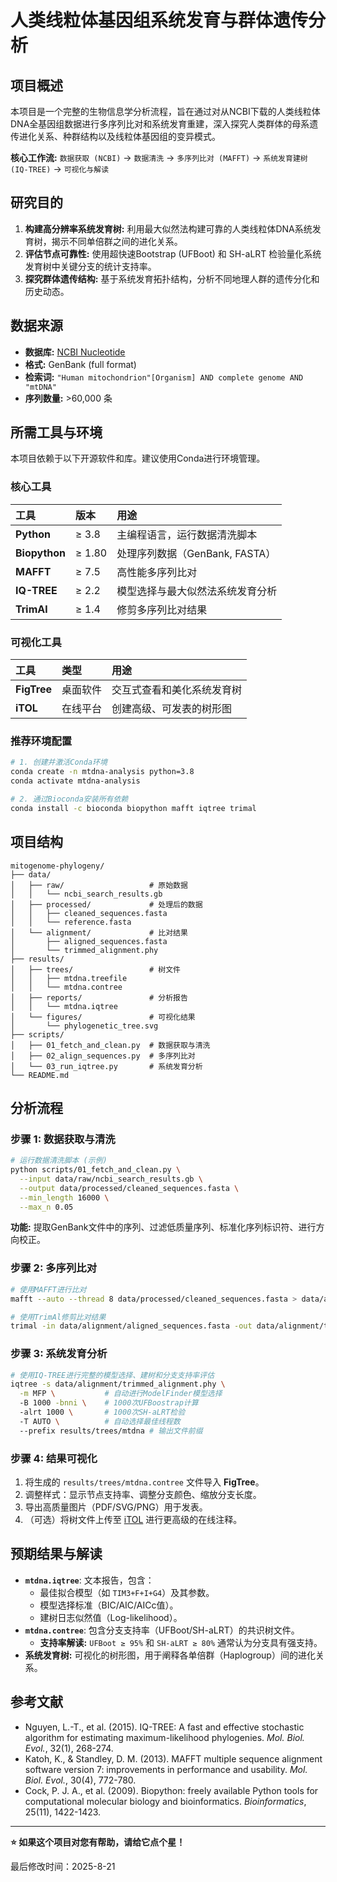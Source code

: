 # 人类线粒体基因组系统发育与群体遗传分析

##  项目概述

本项目是一个完整的生物信息学分析流程，旨在通过对从NCBI下载的人类线粒体DNA全基因组数据进行多序列比对和系统发育重建，深入探究人类群体的母系遗传进化关系、种群结构以及线粒体基因组的变异模式。

**核心工作流:** `数据获取 (NCBI)` → `数据清洗` → `多序列比对 (MAFFT)` → `系统发育建树 (IQ-TREE)` → `可视化与解读`

##  研究目的

1.  **构建高分辨率系统发育树:** 利用最大似然法构建可靠的人类线粒体DNA系统发育树，揭示不同单倍群之间的进化关系。
2.  **评估节点可靠性:** 使用超快速Bootstrap (UFBoot) 和 SH-aLRT 检验量化系统发育树中关键分支的统计支持率。
3.  **探究群体遗传结构:** 基于系统发育拓扑结构，分析不同地理人群的遗传分化和历史动态。

##  数据来源

-   **数据库:** [NCBI Nucleotide](https://www.ncbi.nlm.nih.gov/nucleotide/)
-   **格式:** GenBank (full format)
-   **检索词:** `"Human mitochondrion"[Organism] AND complete genome AND "mtDNA"`
-   **序列数量:** >60,000 条


##  所需工具与环境

本项目依赖于以下开源软件和库。建议使用Conda进行环境管理。

### 核心工具
| 工具 | 版本 | 用途 |
| :--- | :--- | :--- |
| **Python** | ≥ 3.8 | 主编程语言，运行数据清洗脚本 |
| **Biopython** | ≥ 1.80 | 处理序列数据（GenBank, FASTA） |
| **MAFFT** | ≥ 7.5 | 高性能多序列比对 |
| **IQ-TREE** | ≥ 2.2 | 模型选择与最大似然法系统发育分析 |
| **TrimAl** | ≥ 1.4 | 修剪多序列比对结果 |

### 可视化工具
| 工具 | 类型 | 用途 |
| :--- | :--- | :--- |
| **FigTree** | 桌面软件 | 交互式查看和美化系统发育树 |
| **iTOL** | 在线平台 | 创建高级、可发表的树形图 |

### 推荐环境配置
```bash
# 1. 创建并激活Conda环境
conda create -n mtdna-analysis python=3.8
conda activate mtdna-analysis

# 2. 通过Bioconda安装所有依赖
conda install -c bioconda biopython mafft iqtree trimal
```

##  项目结构

```
mitogenome-phylogeny/
├── data/
│   ├── raw/                   # 原始数据
│   │   └── ncbi_search_results.gb
│   ├── processed/             # 处理后的数据
│   │   ├── cleaned_sequences.fasta
│   │   └── reference.fasta
│   └── alignment/             # 比对结果
│       ├── aligned_sequences.fasta
│       └── trimmed_alignment.phy
├── results/
│   ├── trees/                 # 树文件
│   │   ├── mtdna.treefile
│   │   └── mtdna.contree
│   ├── reports/               # 分析报告
│   │   └── mtdna.iqtree
│   └── figures/               # 可视化结果
│       └── phylogenetic_tree.svg
├── scripts/
│   ├── 01_fetch_and_clean.py  # 数据获取与清洗
│   ├── 02_align_sequences.py  # 多序列比对
│   └── 03_run_iqtree.py       # 系统发育分析
└── README.md
```

##  分析流程

### 步骤 1: 数据获取与清洗
```bash
# 运行数据清洗脚本 (示例)
python scripts/01_fetch_and_clean.py \
  --input data/raw/ncbi_search_results.gb \
  --output data/processed/cleaned_sequences.fasta \
  --min_length 16000 \
  --max_n 0.05
```
**功能:** 提取GenBank文件中的序列、过滤低质量序列、标准化序列标识符、进行方向校正。

### 步骤 2: 多序列比对
```bash
# 使用MAFFT进行比对
mafft --auto --thread 8 data/processed/cleaned_sequences.fasta > data/alignment/aligned_sequences.fasta

# 使用TrimAl修剪比对结果
trimal -in data/alignment/aligned_sequences.fasta -out data/alignment/trimmed_alignment.phy -gt 0.9 -cons 60
```

### 步骤 3: 系统发育分析
```bash
# 使用IQ-TREE进行完整的模型选择、建树和分支支持率评估
iqtree -s data/alignment/trimmed_alignment.phy \
  -m MFP \           # 自动进行ModelFinder模型选择
  -B 1000 -bnni \    # 1000次UFBoostrap计算
  -alrt 1000 \       # 1000次SH-aLRT检验
  -T AUTO \          # 自动选择最佳线程数
  --prefix results/trees/mtdna # 输出文件前缀
```

### 步骤 4: 结果可视化
1.  将生成的 `results/trees/mtdna.contree` 文件导入 **FigTree**。
2.  调整样式：显示节点支持率、调整分支颜色、缩放分支长度。
3.  导出高质量图片（PDF/SVG/PNG）用于发表。
4.  （可选）将树文件上传至 [iTOL](https://itol.embl.de) 进行更高级的在线注释。

##  预期结果与解读

-   **`mtdna.iqtree`**: 文本报告，包含：
    -   最佳拟合模型（如 `TIM3+F+I+G4`）及其参数。
    -   模型选择标准（BIC/AIC/AICc值）。
    -   建树日志似然值（Log-likelihood）。
-   **`mtdna.contree`**: 包含分支支持率（UFBoot/SH-aLRT）的共识树文件。
    -   **支持率解读:** `UFBoot ≥ 95%` 和 `SH-aLRT ≥ 80%` 通常认为分支具有强支持。
-   **系统发育树:** 可视化的树形图，用于阐释各单倍群（Haplogroup）间的进化关系。


##  参考文献

*   Nguyen, L.-T., et al. (2015). IQ-TREE: A fast and effective stochastic algorithm for estimating maximum-likelihood phylogenies. *Mol. Biol. Evol.*, 32(1), 268-274.
*   Katoh, K., & Standley, D. M. (2013). MAFFT multiple sequence alignment software version 7: improvements in performance and usability. *Mol. Biol. Evol.*, 30(4), 772-780.
*   Cock, P. J. A., et al. (2009). Biopython: freely available Python tools for computational molecular biology and bioinformatics. *Bioinformatics*, 25(11), 1422-1423.

---

**⭐ 如果这个项目对您有帮助，请给它点个星！**

最后修改时间：2025-8-21
